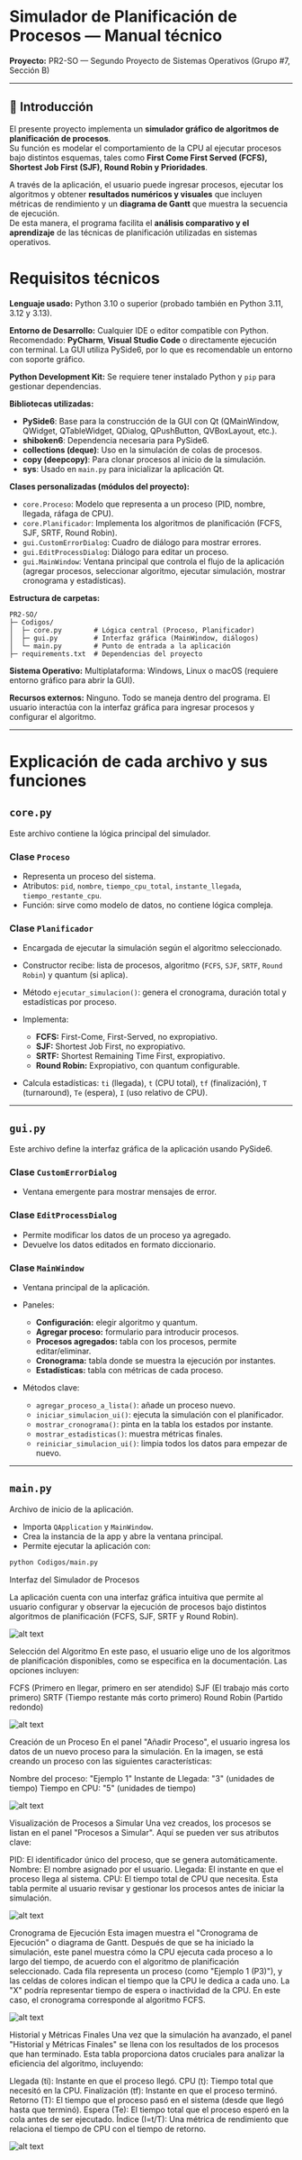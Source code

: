 # Simulador de Planificación de Procesos — Manual técnico

**Proyecto:** PR2-SO — Segundo Proyecto de Sistemas Operativos (Grupo #7, Sección B)

---
## 📌 Introducción

El presente proyecto implementa un **simulador gráfico de algoritmos de planificación de procesos**.  
Su función es modelar el comportamiento de la CPU al ejecutar procesos bajo distintos esquemas, tales como **First Come First Served (FCFS), Shortest Job First (SJF), Round Robin y Prioridades**.  

A través de la aplicación, el usuario puede ingresar procesos, ejecutar los algoritmos y obtener **resultados numéricos y visuales** que incluyen métricas de rendimiento y un **diagrama de Gantt** que muestra la secuencia de ejecución.  
De esta manera, el programa facilita el **análisis comparativo y el aprendizaje** de las técnicas de planificación utilizadas en sistemas operativos.

# Requisitos técnicos

**Lenguaje usado:**
Python 3.10 o superior (probado también en Python 3.11, 3.12 y 3.13).

**Entorno de Desarrollo:**
Cualquier IDE o editor compatible con Python. Recomendado: **PyCharm**, **Visual Studio Code** o directamente ejecución con terminal. La GUI utiliza PySide6, por lo que es recomendable un entorno con soporte gráfico.

**Python Development Kit:**
Se requiere tener instalado Python y `pip` para gestionar dependencias.

**Bibliotecas utilizadas:**

* **PySide6**: Base para la construcción de la GUI con Qt (QMainWindow, QWidget, QTableWidget, QDialog, QPushButton, QVBoxLayout, etc.).
* **shiboken6**: Dependencia necesaria para PySide6.
* **collections (deque)**: Uso en la simulación de colas de procesos.
* **copy (deepcopy)**: Para clonar procesos al inicio de la simulación.
* **sys**: Usado en `main.py` para inicializar la aplicación Qt.

**Clases personalizadas (módulos del proyecto):**

* `core.Proceso`: Modelo que representa a un proceso (PID, nombre, llegada, ráfaga de CPU).
* `core.Planificador`: Implementa los algoritmos de planificación (FCFS, SJF, SRTF, Round Robin).
* `gui.CustomErrorDialog`: Cuadro de diálogo para mostrar errores.
* `gui.EditProcessDialog`: Diálogo para editar un proceso.
* `gui.MainWindow`: Ventana principal que controla el flujo de la aplicación (agregar procesos, seleccionar algoritmo, ejecutar simulación, mostrar cronograma y estadísticas).

**Estructura de carpetas:**

```
PR2-SO/
├─ Codigos/
│  ├─ core.py        # Lógica central (Proceso, Planificador)
│  ├─ gui.py         # Interfaz gráfica (MainWindow, diálogos)
│  └─ main.py        # Punto de entrada a la aplicación
├─ requirements.txt  # Dependencias del proyecto
```

**Sistema Operativo:**
Multiplataforma: Windows, Linux o macOS (requiere entorno gráfico para abrir la GUI).

**Recursos externos:**
Ninguno. Todo se maneja dentro del programa. El usuario interactúa con la interfaz gráfica para ingresar procesos y configurar el algoritmo.

---

# Explicación de cada archivo y sus funciones

## `core.py`

Este archivo contiene la lógica principal del simulador.

### Clase `Proceso`

* Representa un proceso del sistema.
* Atributos: `pid`, `nombre`, `tiempo_cpu_total`, `instante_llegada`, `tiempo_restante_cpu`.
* Función: sirve como modelo de datos, no contiene lógica compleja.

### Clase `Planificador`

* Encargada de ejecutar la simulación según el algoritmo seleccionado.
* Constructor recibe: lista de procesos, algoritmo (`FCFS`, `SJF`, `SRTF`, `Round Robin`) y quantum (si aplica).
* Método `ejecutar_simulacion()`: genera el cronograma, duración total y estadísticas por proceso.
* Implementa:

  * **FCFS:** First-Come, First-Served, no expropiativo.
  * **SJF:** Shortest Job First, no expropiativo.
  * **SRTF:** Shortest Remaining Time First, expropiativo.
  * **Round Robin:** Expropiativo, con quantum configurable.
* Calcula estadísticas: `ti` (llegada), `t` (CPU total), `tf` (finalización), `T` (turnaround), `Te` (espera), `I` (uso relativo de CPU).

---

## `gui.py`

Este archivo define la interfaz gráfica de la aplicación usando PySide6.

### Clase `CustomErrorDialog`

* Ventana emergente para mostrar mensajes de error.

### Clase `EditProcessDialog`

* Permite modificar los datos de un proceso ya agregado.
* Devuelve los datos editados en formato diccionario.

### Clase `MainWindow`

* Ventana principal de la aplicación.
* Paneles:

  * **Configuración:** elegir algoritmo y quantum.
  * **Agregar proceso:** formulario para introducir procesos.
  * **Procesos agregados:** tabla con los procesos, permite editar/eliminar.
  * **Cronograma:** tabla donde se muestra la ejecución por instantes.
  * **Estadísticas:** tabla con métricas de cada proceso.
* Métodos clave:

  * `agregar_proceso_a_lista()`: añade un proceso nuevo.
  * `iniciar_simulacion_ui()`: ejecuta la simulación con el planificador.
  * `mostrar_cronograma()`: pinta en la tabla los estados por instante.
  * `mostrar_estadisticas()`: muestra métricas finales.
  * `reiniciar_simulacion_ui()`: limpia todos los datos para empezar de nuevo.

---

## `main.py`

Archivo de inicio de la aplicación.

* Importa `QApplication` y `MainWindow`.
* Crea la instancia de la app y abre la ventana principal.
* Permite ejecutar la aplicación con:

```bash
python Codigos/main.py
```

Interfaz del Simulador de Procesos

La aplicación cuenta con una interfaz gráfica intuitiva que permite al usuario configurar y observar la ejecución de procesos bajo distintos algoritmos de planificación (FCFS, SJF, SRTF y Round Robin).

![alt text](image.png)

Selección del Algoritmo
En este paso, el usuario elige uno de los algoritmos de planificación disponibles, como se especifica en la documentación. Las opciones incluyen:

FCFS (Primero en llegar, primero en ser atendido)
SJF (El trabajo más corto primero)
SRTF (Tiempo restante más corto primero)
Round Robin (Partido redondo)

![alt text](image-1.png)

Creación de un Proceso
En el panel "Añadir Proceso", el usuario ingresa los datos de un nuevo proceso para la simulación. En la imagen, se está creando un proceso con las siguientes características:

Nombre del proceso: "Ejemplo 1"
Instante de Llegada: "3" (unidades de tiempo)
Tiempo en CPU: "5" (unidades de tiempo)

![alt text](image-2.png)

Visualización de Procesos a Simular
Una vez creados, los procesos se listan en el panel "Procesos a Simular". Aquí se pueden ver sus atributos clave:

PID: El identificador único del proceso, que se genera automáticamente.
Nombre: El nombre asignado por el usuario.
Llegada: El instante en que el proceso llega al sistema.
CPU: El tiempo total de CPU que necesita.
Esta tabla permite al usuario revisar y gestionar los procesos antes de iniciar la simulación.

![alt text](image-3.png)

Cronograma de Ejecución
Esta imagen muestra el "Cronograma de Ejecución" o diagrama de Gantt. Después de que se ha iniciado la simulación, este panel muestra cómo la CPU ejecuta cada proceso a lo largo del tiempo, de acuerdo con el algoritmo de planificación seleccionado. Cada fila representa un proceso (como "Ejemplo 1 (P3)"), y las celdas de colores indican el tiempo que la CPU le dedica a cada uno. La "X" podría representar tiempo de espera o inactividad de la CPU. En este caso, el cronograma corresponde al algoritmo FCFS.

![alt text](image-4.png)

Historial y Métricas Finales
Una vez que la simulación ha avanzado, el panel "Historial y Métricas Finales" se llena con los resultados de los procesos que han terminado. Esta tabla proporciona datos cruciales para analizar la eficiencia del algoritmo, incluyendo:

Llegada (ti): Instante en que el proceso llegó.
CPU (t): Tiempo total que necesitó en la CPU.
Finalización (tf): Instante en que el proceso terminó.
Retorno (T): El tiempo que el proceso pasó en el sistema (desde que llegó hasta que terminó).
Espera (Te): El tiempo total que el proceso esperó en la cola antes de ser ejecutado.
Índice (I=t/T): Una métrica de rendimiento que relaciona el tiempo de CPU con el tiempo de retorno.

![alt text](image-5.png)
